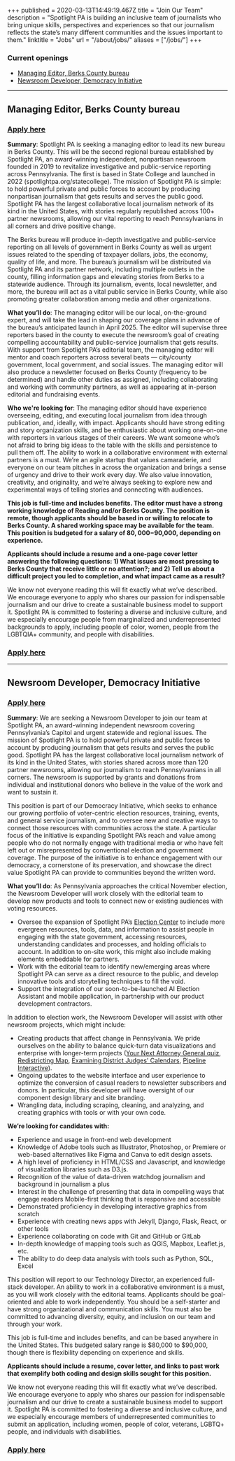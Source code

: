 +++
published = 2020-03-13T14:49:19.467Z
title = "Join Our Team"
description = "Spotlight PA is building an inclusive team of journalists who bring unique skills, perspectives and experiences so that our journalism reflects the state’s many different communities and the issues important to them."
linktitle = "Jobs"
url = "/about/jobs/"
aliases = ["/jobs/"]
+++
### Current openings

* [Managing Editor, Berks County bureau](#managing-editor-berks-county-bureau)[](#managing-editor-berks-county-bureau)
* [Newsroom Developer, Democracy Initiative](#newsroom-developer-democracy-initiative)

- - -

## Managing Editor, Berks County bureau

### [Apply here](https://spotlightpa.applytojob.com/apply/KI0Y4rFuyL/Managing-Editor-Berks-County-Bureau)

**Summary**: Spotlight PA is seeking a managing editor to lead its new bureau in Berks County. This will be the second regional bureau established by Spotlight PA, an award-winning independent, nonpartisan newsroom founded in 2019 to revitalize investigative and public-service reporting across Pennsylvania. The first is based in State College and launched in 2022 (spotlightpa.org/statecollege). The mission of Spotlight PA is simple: to hold powerful private and public forces to account by producing nonpartisan journalism that gets results and serves the public good. Spotlight PA has the largest collaborative local journalism network of its kind in the United States, with stories regularly republished across 100+ partner newsrooms, allowing our vital reporting to reach Pennsylvanians in all corners and drive positive change.

The Berks bureau will produce in-depth investigative and public-service reporting on all levels of government in Berks County as well as urgent issues related to the spending of taxpayer dollars, jobs, the economy, quality of life, and more. The bureau’s journalism will be distributed via Spotlight PA and its partner network, including multiple outlets in the county, filling information gaps and elevating stories from Berks to a statewide audience. Through its journalism, events, local newsletter, and more, the bureau will act as a vital public service in Berks County, while also promoting greater collaboration among media and other organizations.

**What you’ll do**: The managing editor will be our local, on-the-ground expert, and will take the lead in shaping our coverage plans in advance of the bureau’s anticipated launch in April 2025. The editor will supervise three reporters based in the county to execute the newsroom’s goal of creating compelling accountability and public-service journalism that gets results. With support from Spotlight PA’s editorial team, the managing editor will mentor and coach reporters across several beats — city/county government, local government, and social issues. The managing editor will also produce a newsletter focused on Berks County (frequency to be determined) and handle other duties as assigned, including collaborating and working with community partners, as well as appearing at in-person editorial and fundraising events.

**Who we're looking for**: The managing editor should have experience overseeing, editing, and executing local journalism from idea through publication, and, ideally, with impact. Applicants should have strong editing and story organization skills, and be enthusiastic about working one-on-one with reporters in various stages of their careers. We want someone who’s not afraid to bring big ideas to the table with the skills and persistence to pull them off. The ability to work in a collaborative environment with external partners is a must. We’re an agile startup that values camaraderie, and everyone on our team pitches in across the organization and brings a sense of urgency and drive to their work every day. We also value innovation, creativity, and originality, and we’re always seeking to explore new and experimental ways of telling stories and connecting with audiences.

**This job is full-time and includes benefits. The editor must have a strong working knowledge of Reading and/or Berks County. The position is remote, though applicants should be based in or willing to relocate to Berks County. A shared working space may be available for the team. This position is budgeted for a salary of $80,000-$90,000, depending on experience.**

**Applicants should include a resume and a one-page cover letter answering the following questions: 1) What issues are most pressing to Berks County that receive little or no attention?; and 2) Tell us about a difficult project you led to completion, and what impact came as a result?**

We know not everyone reading this will fit exactly what we’ve described. We encourage everyone to apply who shares our passion for indispensable journalism and our drive to create a sustainable business model to support it. Spotlight PA is committed to fostering a diverse and inclusive culture, and we especially encourage people from marginalized and underrepresented backgrounds to apply, including people of color, women, people from the LGBTQIA+ community, and people with disabilities.

### [Apply here](https://spotlightpa.applytojob.com/apply/KI0Y4rFuyL/Managing-Editor-Berks-County-Bureau)

- - -

## Newsroom Developer, Democracy Initiative

### [Apply here](https://spotlightpa.applytojob.com/apply/pAvf9AeGr7/Newsroom-Developer-Democracy-Initiative)

**Summary**: We are seeking a Newsroom Developer to join our team at Spotlight PA, an award-winning independent newsroom covering Pennsylvania’s Capitol and urgent statewide and regional issues. The mission of Spotlight PA is to hold powerful private and public forces to account by producing journalism that gets results and serves the public good. Spotlight PA has the largest collaborative local journalism network of its kind in the United States, with stories shared across more than 120 partner newsrooms, allowing our journalism to reach Pennsylvanians in all corners. The newsroom is supported by grants and donations from individual and institutional donors who believe in the value of the work and want to sustain it.

This position is part of our Democracy Initiative, which seeks to enhance our growing portfolio of voter-centric election resources, training, events, and general service journalism, and to oversee new and creative ways to connect those resources with communities across the state. A particular focus of the initiative is expanding Spotlight PA’s reach and value among people who do not normally engage with traditional media or who have felt left out or misrepresented by conventional election and government coverage. The purpose of the initiative is to enhance engagement with our democracy, a cornerstone of its preservation, and showcase the direct value Spotlight PA can provide to communities beyond the written word.

**What you’ll do**: As Pennsylvania approaches the critical November election, the Newsroom Developer will work closely with the editorial team to develop new products and tools to connect new or existing audiences with voting resources.&nbsp;

* Oversee the expansion of Spotlight PA’s <a href="https://www.spotlightpa.org/elections">Election Center</a> to include more evergreen resources, tools, data, and information to assist people in engaging with the state government, accessing resources, understanding candidates and processes, and holding officials to account. In addition to on-site work, this might also include making elements embeddable for partners.
* Work with the editorial team to identify new/emerging areas where Spotlight PA can serve as a direct resource to the public, and develop innovative tools and storytelling techniques to fill the void.
* Support the integration of our soon-to-be-launched AI Election Assistant and mobile application, in partnership with our product development contractors.

In addition to election work, the Newsroom Developer will assist with other newsroom projects, which might include:

* Creating products that affect change in Pennsylvania. We pride ourselves on the ability to balance quick-turn data visualizations and enterprise with longer-term projects (<a href="https://www.spotlightpa.org/elections-2024/candidate-quiz/">Your Next Attorney General quiz</a>, <a href="https://www.spotlightpa.org/news/2021/12/pennsylvania-redistricting-house-senate-districts-lookup-tool/">Redistricting Map</a>, <a href="https://www.spotlightpa.org/news/2020/12/pa-district-judge-lookup-county-caseloads-workloads-investigation-spotlight-pa-pennlive/">Examining District Judges’ Calendars</a>, <a href="https://www.spotlightpa.org/news/2020/10/mariner-east-pipeline-interactive-map-explore/">Pipeline Interactive</a>).
* Ongoing updates to the website interface and user experience to optimize the conversion of casual readers to newsletter subscribers and donors. In particular, this developer will have oversight of our component design library and site branding.
* Wrangling data, including scraping, cleaning, and analyzing, and creating graphics with tools or with your own code.

<b>We’re looking for candidates with:</b>

* Experience and usage in front-end web development
* Knowledge of Adobe tools such as Illustrator, Photoshop, or Premiere or web-based alternatives like Figma and Canva to edit design assets.
* A high level of proficiency in HTML/CSS and Javascript, and knowledge of visualization libraries such as D3.js.
* Recognition of the value of data-driven watchdog journalism and background in journalism a plus
* Interest in the challenge of presenting that data in compelling ways that engage readers Mobile-first thinking that is responsive and accessible
* Demonstrated proficiency in developing interactive graphics from scratch
* Experience with creating news apps with Jekyll, Django, Flask, React, or other tools
* Experience collaborating on code with Git and GitHub or GitLab
* In-depth knowledge of mapping tools such as QGIS, Mapbox, Leaflet.js, etc.
* The ability to do deep data analysis with tools such as Python, SQL, Excel&nbsp;

This position will report to our Technology Director, an experienced full-stack developer. An ability to work in a collaborative environment is a must, as you will work closely with the editorial teams. Applicants should be goal-oriented and able to work independently. You should be a self-starter and have strong organizational and communication skills. You must also be committed to advancing diversity, equity, and inclusion on our team and through your work.&nbsp;

This job is full-time and includes benefits, and can be based anywhere in the United States. This budgeted salary range is $80,000 to $90,000, though there is flexibility depending on experience and skills.

<b>Applicants should include a resume, cover letter, and links to past work that exemplify both coding and design skills sought for this position.</b>

We know not everyone reading this will fit exactly what we’ve described. We encourage everyone to apply who shares our passion for indispensable journalism and our drive to create a sustainable business model to support it. Spotlight PA is committed to fostering a diverse and inclusive culture, and we especially encourage members of underrepresented communities to submit an application, including women, people of color, veterans, LGBTQ+ people, and individuals with disabilities.

### [Apply here](https://spotlightpa.applytojob.com/apply/pAvf9AeGr7/Newsroom-Developer-Democracy-Initiative)